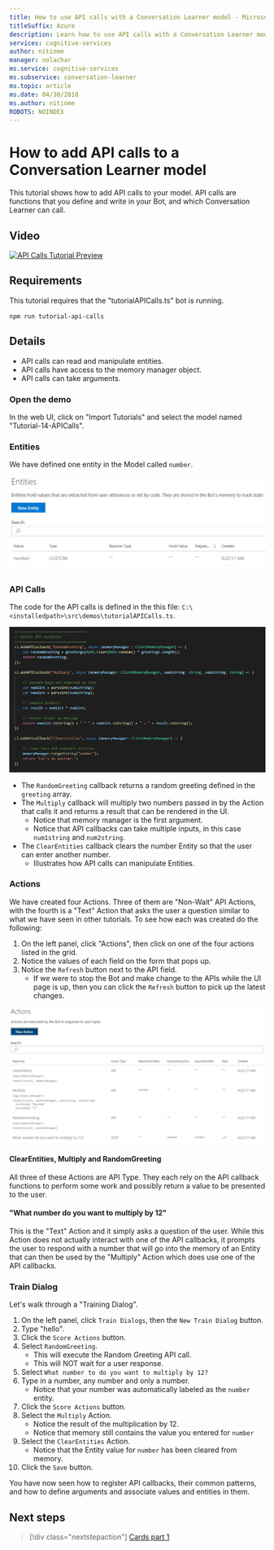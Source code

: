```yaml
---
title: How to use API calls with a Conversation Learner model - Microsoft Cognitive Services | Microsoft Docs
titleSuffix: Azure
description: Learn how to use API calls with a Conversation Learner model.
services: cognitive-services
author: nitinme
manager: nolachar
ms.service: cognitive-services
ms.subservice: conversation-learner
ms.topic: article
ms.date: 04/30/2018
ms.author: nitinme
ROBOTS: NOINDEX
---
```


# How to add API calls to a Conversation Learner model

This tutorial shows how to add API calls to your model. API calls are functions that you define and write in your Bot, and which Conversation Learner can call.

## Video

[![API Calls Tutorial Preview](https://aka.ms/cl_Tutorial_v3_APICalls_Preview)](https://aka.ms/cl_Tutorial_v3_APICalls)

## Requirements
This tutorial requires that the "tutorialAPICalls.ts" bot is running.

	npm run tutorial-api-calls

## Details

- API calls can read and manipulate entities.
- API calls have access to the memory manager object.
- API calls can take arguments.

### Open the demo

In the web UI, click on "Import Tutorials" and select the model named "Tutorial-14-APICalls".

### Entities

We have defined one entity in the Model called `number`.

![](../media/tutorial12_entities.PNG)

### API Calls
The code for the API calls is defined in the this file: `C:\<installedpath>\src\demos\tutorialAPICalls.ts`.

![](../media/tutorial12_apicalls.PNG)

- The `RandomGreeting` callback returns a random greeting defined in the `greeting` array.
- The `Multiply` callback will multiply two numbers passed in by the Action that calls it and returns a result that can be rendered in the UI.
	- Notice that memory manager is the first argument. 
	- Notice that API callbacks can take multiple inputs, in this case `num1string` and `num2string`.
- The `ClearEntities` callback clears the number Entity so that the user can enter another number. 
	- Illustrates how API calls can manipulate Entities.

### Actions
We have created four Actions. Three of them are "Non-Wait" API Actions, with the fourth is a "Text" Action that asks the user a question similar to what we have seen in other tutorials. To see how each was created do the following:
1. On the left panel, click "Actions", then click on one of the four actions listed in the grid.
2. Notice the values of each field on the form that pops up.
3. Notice the `Refresh` button next to the API field.
	- If we were to stop the Bot and make change to the APIs while the UI page is up, then you can click the `Refresh` button to pick up the latest changes.

![](../media/tutorial12_actions.PNG)

#### ClearEntities, Multiply and RandomGreeting
All three of these Actions are API Type. They each rely on the API callback functions to perform some work and possibly return a value to be presented to the user.

#### "What number do you want to multiply by 12"
This is the "Text" Action and it simply asks a question of the user. While this Action does not actually interact with one of the API callbacks, it prompts the user to respond with a number that will go into the memory of an Entity that can then be used by the "Multiply" Action which does use one of the API callbacks.


### Train Dialog

Let's walk through a "Training Dialog".

1. On the left panel, click `Train Dialogs`, then the `New Train Dialog` button.
2. Type "hello".
3. Click the `Score Actions` button.
4. Select `RandomGreeting`. 
	- This will execute the Random Greeting API call.
	- This will NOT wait for a user response.
5. Select `What number to do you want to multiply by 12?`
6. Type in a number, any number and only a number.
	- Notice that your number was automatically labeled as the `number` entity.
7. Click the `Score Actions` button.
8. Select the `Multiply` Action.
	- Notice the result of the multiplication by 12.
	- Notice that memory still contains the value you entered for `number`
9. Select the `ClearEntities` Action.
	- Notice that the Entity value for `number` has been cleared from memory.
10. Click the `Save` button.

You have now seen how to register API callbacks, their common patterns, and how to define arguments and associate values and entities in them.

## Next steps

> [!div class="nextstepaction"]
> [Cards part 1](./15-cards.md)
